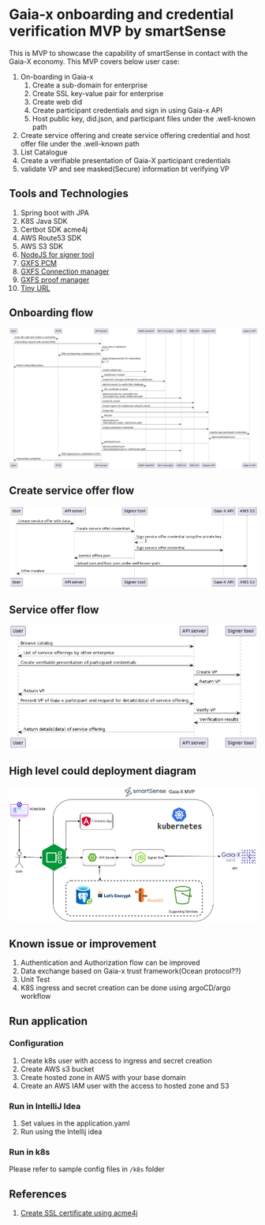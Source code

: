 # Gaia-x onboarding and credential verification MVP by smartSense

This is MVP to showcase the capability of smartSense in contact with the Gaia-X economy.
This MVP covers below user case:

1. On-boarding in Gaia-x
    1. Create a sub-domain for enterprise
    2. Create SSL key-value pair for enterprise
    3. Create web did
    4. Create participant credentials and sign in using Gaia-x API
    5. Host public key, did.json, and participant files under the .well-known path
2. Create service offering and create service offering credential and host offer file under the .well-known path
3. List Catalogue
4. Create a verifiable presentation of Gaia-X participant credentials
5. validate VP and see masked(Secure) information bt verifying VP

## Tools and Technologies

1. Spring boot with JPA
2. K8S Java SDK
3. Certbot SDK acme4j
4. AWS Route53 SDK
5. AWS S3 SDK
6. [NodeJS for signer tool](https://github.com/smartSenseSolutions/smartsense-gaia-x-signer)
7. [GXFS PCM](https://apps.apple.com/in/app/gxfs-pcm/id1662845551)
8. [GXFS Connection manager](https://gitlab.com/gaia-x/data-infrastructure-federation-services/ocm/connection-manager)
9. [GXFS proof manager](https://gitlab.com/gaia-x/data-infrastructure-federation-services/ocm/proof-manager/-/blob/main/swagger.json)
10. [Tiny URL](https://tinyurl.com/)

## Onboarding flow

![onboarding.png](doc%2Fonboarding.png)

## Create service offer flow

![Create service offer.png](doc%2FCreate%20service%20offer.png)

## Service offer flow

![Service offer flow.png](doc%2FService%20offer%20flow.png)

## High level could deployment diagram

![Gaia-x MVP.drawio.png](doc%2FGaia-x%20MVP.drawio.png)

## Known issue or improvement

1. Authentication and Authorization flow can be improved
2. Data exchange based on Gaia-x trust framework(Ocean protocol??)
3. Unit Test
4. K8S ingress and secret creation can be done using argoCD/argo workflow

## Run application

### Configuration

1. Create k8s user with access to ingress and secret creation
2. Create AWS s3 bucket
3. Create hosted zone in AWS with your base domain
4. Create an AWS IAM user with the access to hosted zone and S3

### Run in IntelliJ Idea

1. Set values in the application.yaml
2. Run using the Intellij idea

### Run in k8s

Please refer to sample config files in ``/k8s`` folder

## References

1. [Create SSL certificate using acme4j](https://github.com/shred/acme4j/blob/master/acme4j-example/src/main/java/org/shredzone/acme4j/example/ClientTest.java)
